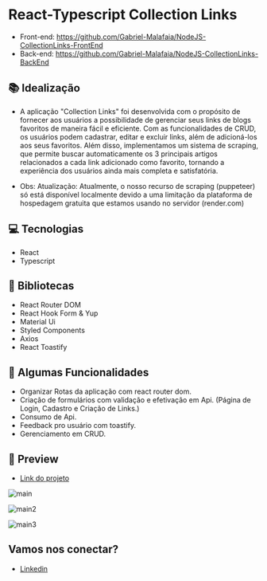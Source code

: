 # React-Typescript Collection Links

- Front-end: https://github.com/Gabriel-Malafaia/NodeJS-CollectionLinks-FrontEnd
- Back-end: https://github.com/Gabriel-Malafaia/NodeJS-CollectionLinks-BackEnd

## 📚 Idealização 
- A aplicação "Collection Links" foi desenvolvida com o propósito de fornecer aos usuários a possibilidade de gerenciar seus links de blogs favoritos de maneira fácil e eficiente. Com as funcionalidades de CRUD, os usuários podem cadastrar, editar e excluir links, além de adicioná-los aos seus favoritos. Além disso, implementamos um sistema de scraping, que permite buscar automaticamente os 3 principais artigos relacionados a cada link adicionado como favorito, tornando a experiência dos usuários ainda mais completa e satisfatória.

- Obs: Atualização: Atualmente, o nosso recurso de scraping (puppeteer) só está disponível localmente devido a uma limitação da plataforma de hospedagem gratuita que estamos usando no servidor (render.com)

## 💻 Tecnologias
- React
- Typescript

## 🔮 Bibliotecas

- React Router DOM
- React Hook Form & Yup
- Material Ui
- Styled Components
- Axios 
- React Toastify
 
## 🔆 Algumas Funcionalidades
- Organizar Rotas da aplicação com react router dom.
- Criação de formulários com validação e efetivação em Api. (Página de Login, Cadastro e Criação de Links.)
- Consumo de Api.
- Feedback pro usuário com toastify.
- Gerenciamento em CRUD.

## 📱 Preview 

- <a href="https://collection-links-front.vercel.app/login">Link do projeto</a>

![main](https://i.imgur.com/Gil0yms.png)

![main2](https://i.imgur.com/1IcO50F.png)

![main3](https://i.imgur.com/IbHVWZi.png)

## Vamos nos conectar?
- [Linkedin](https://www.linkedin.com/in/gabrielmalafaia/)

